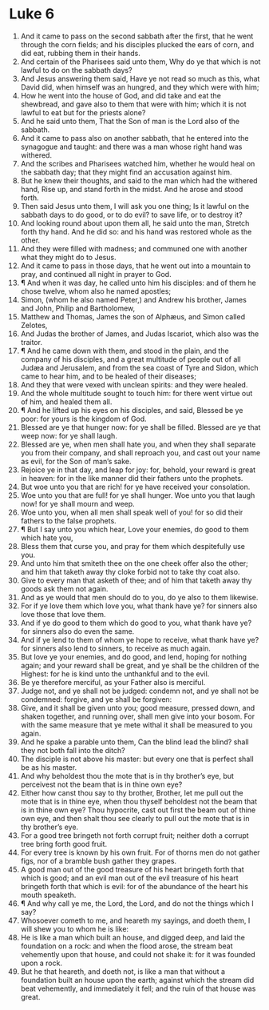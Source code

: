 ﻿# Luke 6
1. And it came to pass on the second sabbath after the first, that he went through the corn fields; and his disciples plucked the ears of corn, and did eat, rubbing them in their hands. 
2. And certain of the Pharisees said unto them, Why do ye that which is not lawful to do on the sabbath days? 
3. And Jesus answering them said, Have ye not read so much as this, what David did, when himself was an hungred, and they which were with him; 
4. How he went into the house of God, and did take and eat the shewbread, and gave also to them that were with him; which it is not lawful to eat but for the priests alone? 
5. And he said unto them, That the Son of man is the Lord also of the sabbath. 
6. And it came to pass also on another sabbath, that he entered into the synagogue and taught: and there was a man whose right hand was withered. 
7. And the scribes and Pharisees watched him, whether he would heal on the sabbath day; that they might find an accusation against him. 
8. But he knew their thoughts, and said to the man which had the withered hand, Rise up, and stand forth in the midst. And he arose and stood forth. 
9. Then said Jesus unto them, I will ask you one thing; Is it lawful on the sabbath days to do good, or to do evil? to save life, or to destroy it? 
10. And looking round about upon them all, he said unto the man, Stretch forth thy hand. And he did so: and his hand was restored whole as the other. 
11. And they were filled with madness; and communed one with another what they might do to Jesus. 
12. And it came to pass in those days, that he went out into a mountain to pray, and continued all night in prayer to God. 
13. ¶ And when it was day, he called unto him his disciples: and of them he chose twelve, whom also he named apostles; 
14. Simon, (whom he also named Peter,) and Andrew his brother, James and John, Philip and Bartholomew, 
15. Matthew and Thomas, James the son of Alphæus, and Simon called Zelotes, 
16. And Judas the brother of James, and Judas Iscariot, which also was the traitor. 
17. ¶ And he came down with them, and stood in the plain, and the company of his disciples, and a great multitude of people out of all Judæa and Jerusalem, and from the sea coast of Tyre and Sidon, which came to hear him, and to be healed of their diseases; 
18. And they that were vexed with unclean spirits: and they were healed. 
19. And the whole multitude sought to touch him: for there went virtue out of him, and healed them all. 
20. ¶ And he lifted up his eyes on his disciples, and said, Blessed be ye poor: for yours is the kingdom of God. 
21. Blessed are ye that hunger now: for ye shall be filled. Blessed are ye that weep now: for ye shall laugh. 
22. Blessed are ye, when men shall hate you, and when they shall separate you from their company, and shall reproach you, and cast out your name as evil, for the Son of man’s sake. 
23. Rejoice ye in that day, and leap for joy: for, behold, your reward is great in heaven: for in the like manner did their fathers unto the prophets. 
24. But woe unto you that are rich! for ye have received your consolation. 
25. Woe unto you that are full! for ye shall hunger. Woe unto you that laugh now! for ye shall mourn and weep. 
26. Woe unto you, when all men shall speak well of you! for so did their fathers to the false prophets. 
27. ¶ But I say unto you which hear, Love your enemies, do good to them which hate you, 
28. Bless them that curse you, and pray for them which despitefully use you. 
29. And unto him that smiteth thee on the one cheek offer also the other; and him that taketh away thy cloke forbid not to take thy coat also. 
30. Give to every man that asketh of thee; and of him that taketh away thy goods ask them not again. 
31. And as ye would that men should do to you, do ye also to them likewise. 
32. For if ye love them which love you, what thank have ye? for sinners also love those that love them. 
33. And if ye do good to them which do good to you, what thank have ye? for sinners also do even the same. 
34. And if ye lend to them of whom ye hope to receive, what thank have ye? for sinners also lend to sinners, to receive as much again. 
35. But love ye your enemies, and do good, and lend, hoping for nothing again; and your reward shall be great, and ye shall be the children of the Highest: for he is kind unto the unthankful and to the evil. 
36. Be ye therefore merciful, as your Father also is merciful. 
37. Judge not, and ye shall not be judged: condemn not, and ye shall not be condemned: forgive, and ye shall be forgiven: 
38. Give, and it shall be given unto you; good measure, pressed down, and shaken together, and running over, shall men give into your bosom. For with the same measure that ye mete withal it shall be measured to you again. 
39. And he spake a parable unto them, Can the blind lead the blind? shall they not both fall into the ditch? 
40. The disciple is not above his master: but every one that is perfect shall be as his master. 
41. And why beholdest thou the mote that is in thy brother’s eye, but perceivest not the beam that is in thine own eye? 
42. Either how canst thou say to thy brother, Brother, let me pull out the mote that is in thine eye, when thou thyself beholdest not the beam that is in thine own eye? Thou hypocrite, cast out first the beam out of thine own eye, and then shalt thou see clearly to pull out the mote that is in thy brother’s eye. 
43. For a good tree bringeth not forth corrupt fruit; neither doth a corrupt tree bring forth good fruit. 
44. For every tree is known by his own fruit. For of thorns men do not gather figs, nor of a bramble bush gather they grapes. 
45. A good man out of the good treasure of his heart bringeth forth that which is good; and an evil man out of the evil treasure of his heart bringeth forth that which is evil: for of the abundance of the heart his mouth speaketh. 
46. ¶ And why call ye me, the Lord, the Lord, and do not the things which I say? 
47. Whosoever cometh to me, and heareth my sayings, and doeth them, I will shew you to whom he is like: 
48. He is like a man which built an house, and digged deep, and laid the foundation on a rock: and when the flood arose, the stream beat vehemently upon that house, and could not shake it: for it was founded upon a rock. 
49. But he that heareth, and doeth not, is like a man that without a foundation built an house upon the earth; against which the stream did beat vehemently, and immediately it fell; and the ruin of that house was great. 
